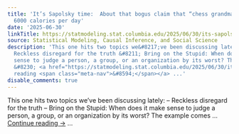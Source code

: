 ```yaml
---
title: 'It’s Sapolsky time:  About that bogus claim that “chess grandmasters” burn
  6000 calories per day'
date: '2025-06-30'
linkTitle: https://statmodeling.stat.columbia.edu/2025/06/30/its-sapolsky-time-about-that-bogus-claim-that-chess-grandmasters-burn-6000-calories-per-day/
source: Statistical Modeling, Causal Inference, and Social Science
description: 'This one hits two topics we&#8217;ve been discussing lately: &#8211;
  Reckless disregard for the truth &#8211; Bring on the Stupid: When does it make
  sense to judge a person, a group, or an organization by its worst? The example comes
  &#8230; <a href="https://statmodeling.stat.columbia.edu/2025/06/30/its-sapolsky-time-about-that-bogus-claim-that-chess-grandmasters-burn-6000-calories-per-day/">Continue
  reading <span class="meta-nav">&#8594;</span></a> ...'
disable_comments: true
---
```

This one hits two topics we&#8217;ve been discussing lately: &#8211; Reckless disregard for the truth &#8211; Bring on the Stupid: When does it make sense to judge a person, a group, or an organization by its worst? The example comes &#8230; <a href="https://statmodeling.stat.columbia.edu/2025/06/30/its-sapolsky-time-about-that-bogus-claim-that-chess-grandmasters-burn-6000-calories-per-day/">Continue reading <span class="meta-nav">&#8594;</span></a> ...